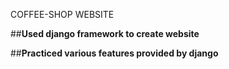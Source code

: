 COFFEE-SHOP WEBSITE
<a href="http://127.0.0.1:8000/"> </a>

##**Used django framework to create website**


##**Practiced various features provided by django**
